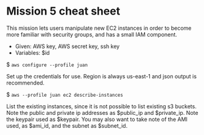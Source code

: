 # Mission 5 cheat sheet


This mission lets users manipulate new EC2 instances in order to become more familiar with security groups, and has a small IAM component.


  * Given: AWS key, AWS secret key, ssh key
  * Variables: $id


$ `aws configure --profile juan`

Set up the credentials for use. Region is always us-east-1 and json output is recommended.


$ `aws --profile juan ec2 describe-instances`

List the existing instances, since it is not possible to list existing s3 buckets. Note the public and private ip addresses as $public_ip and $private_ip. Note the keypair used as $keypair. You may also want to take note of the AMI used, as $ami_id, and the subnet as  $subnet_id.